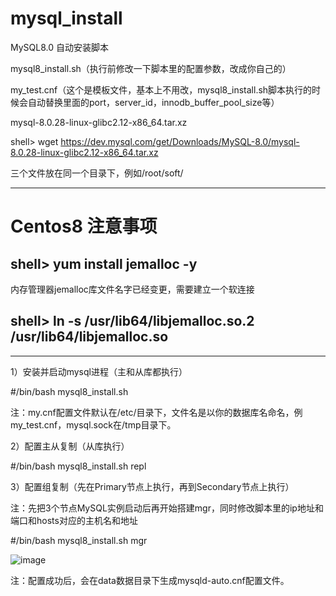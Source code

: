 # mysql_install
MySQL8.0 自动安装脚本 

mysql8_install.sh（执行前修改一下脚本里的配置参数，改成你自己的）

my_test.cnf（这个是模板文件，基本上不用改，mysql8_install.sh脚本执行的时候会自动替换里面的port，server_id，innodb_buffer_pool_size等）

mysql-8.0.28-linux-glibc2.12-x86_64.tar.xz

shell> wget https://dev.mysql.com/get/Downloads/MySQL-8.0/mysql-8.0.28-linux-glibc2.12-x86_64.tar.xz

三个文件放在同一个目录下，例如/root/soft/

------------------------------------------------------------------------------------
# Centos8 注意事项

## shell> yum install jemalloc -y

内存管理器jemalloc库文件名字已经变更，需要建立一个软连接

## shell> ln  -s  /usr/lib64/libjemalloc.so.2   /usr/lib64/libjemalloc.so

------------------------------------------------------------------------------------

1）安装并启动mysql进程（主和从库都执行）

#/bin/bash  mysql8_install.sh

注：my.cnf配置文件默认在/etc/目录下，文件名是以你的数据库名命名，例my_test.cnf，mysql.sock在/tmp目录下。

2）配置主从复制（从库执行）

#/bin/bash  mysql8_install.sh  repl

3）配置组复制（先在Primary节点上执行，再到Secondary节点上执行）

注：先把3个节点MySQL实例启动后再开始搭建mgr，同时修改脚本里的ip地址和端口和hosts对应的主机名和地址

#/bin/bash  mysql8_install.sh  mgr

![image](https://raw.githubusercontent.com/hcymysql/mysql_install/master/mgr.png)

注：配置成功后，会在data数据目录下生成mysqld-auto.cnf配置文件。

